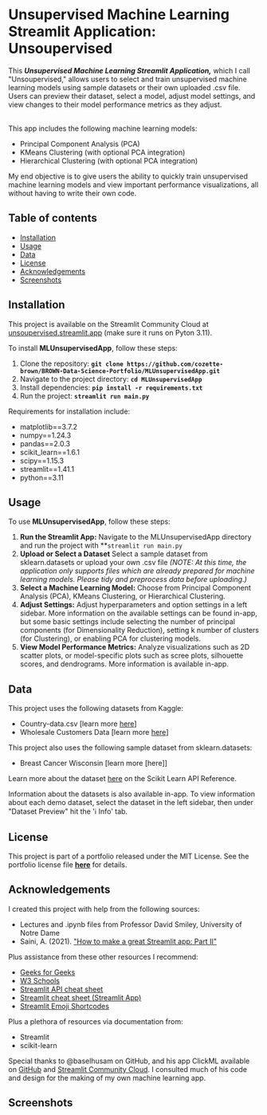 # Unsupervised Machine Learning Streamlit Application: Unsoupervised

This ***Unsupervised Machine Learning Streamlit Application,*** which I call "Unsoupervised," allows users to select and train unsupervised machine learning models using sample datasets or their own uploaded .csv file. Users can preview their dataset, select a model, adjust model settings, and view changes to their model performance metrics as they adjust.<br><br>

This app includes the following machine learning models:
* Principal Component Analysis (PCA)
* KMeans Clustering (with optional PCA integration)
* Hierarchical Clustering (with optional PCA integration)

My end objective is to give users the ability to quickly train unsupervised machine learning models and view important performance visualizations, all without having to write their own code.

## Table of contents
- [Installation](#installation)
- [Usage](#usage)
- [Data](#data)
- [License](#license)
- [Acknowledgements](#acknowledgements)
- [Screenshots](#screenshots)

## **Installation**
  
This project is available on the Streamlit Community Cloud at [unsoupervised.streamlit.app](https://unsoupervised.streamlit.app/) (make sure it runs on Pyton 3.11).

To install **MLUnsupervisedApp**, follow these steps:
1. Clone the repository: **`git clone https://github.com/cozette-brown/BROWN-Data-Science-Portfolio/MLUnsupervisedApp.git`**
2. Navigate to the project directory: **`cd MLUnsupervisedApp`**
3. Install dependencies: **`pip install -r requirements.txt`**
4. Run the project: **`streamlit run main.py`**

Requirements for installation include:
* matplotlib==3.7.2
* numpy==1.24.3
* pandas==2.0.3
* scikit_learn==1.6.1
* scipy==1.15.3
* streamlit==1.41.1
* python==3.11
  
## **Usage**

To use **MLUnsupervisedApp**, follow these steps:

1. **Run the Streamlit App:** Navigate to the MLUnsupervisedApp directory and run the project with **`streamlit run main.py`
2. **Upload or Select a Dataset** Select a sample dataset from sklearn.datasets or upload your own .csv file *(NOTE: At this time, the application only supports files which are already prepared for machine learning models. Please tidy and preprocess data before uploading.)*
5. **Select a Machine Learning Model:** Choose from Principal Component Analysis (PCA), KMeans Clustering, or Hierarchical Clustering.
5. **Adjust Settings:** Adjust hyperparameters and option settings in a left sidebar. More information on the available settings can be found in-app, but some basic settings include selecting the number of principal components (for Dimensionality Reduction), setting k number of clusters (for Clustering), or enabling PCA for clustering models.
6. **View Model Performance Metrics:** Analyze visualizations such as 2D scatter plots, or model-specific plots such as scree plots, silhouette scores, and dendrograms. More information is available in-app.

## Data

This project uses the following datasets from Kaggle:
* Country-data.csv [learn more [here](https://www.kaggle.com/datasets/rohan0301/unsupervised-learning-on-country-data?resource=download)]
* Wholesale Customers Data [learn more [here](https://www.kaggle.com/code/farhanmd29/unsupervised-learning/input)]

This project also uses the following sample dataset from sklearn.datasets:
* Breast Cancer Wisconsin [learn more [here]]

Learn more about the dataset [here](https://scikit-learn.org/stable/api/sklearn.datasets.html) on the Scikit Learn API Reference.

Information about the datasets is also available in-app. To view information about each demo dataset, select the dataset in the left sidebar, then under "Dataset Preview" hit the 'ℹ️ Info' tab.

## License

This project is part of a portfolio released under the MIT License. See the portfolio license file **[here](https://github.com/cozette-brown/BROWN-Data-Science-Portfolio/blob/d7c128186047d453de9f2491894e4fd0fa3da77d/LICENSE.md)** for details.

## Acknowledgements

I created this project with help from the following sources:
* Lectures and .ipynb files from Professor David Smiley, University of Notre Dame
* Saini, A. (2021). ["How to make a great Streamlit app: Part II"](https://blog.streamlit.io/designing-streamlit-apps-for-the-user-part-ii/)

Plus assistance from these other resources I recommend:
* [Geeks for Geeks](https://geeksforgeeks.org)
* [W3 Schools](https://www.w3schools.com)
* [Streamlit API cheat sheet](https://docs.streamlit.io/develop/quick-reference/cheat-sheet)
* [Streamlit cheat sheet (Streamlit App)](https://cheat-sheet.streamlit.app/)
* [Streamlit Emoji Shortcodes](https://streamlit-emoji-shortcodes-streamlit-app-gwckff.streamlit.app/)

Plus a plethora of resources via documentation from:
* Streamlit
* scikit-learn

Special thanks to @baselhusam on GitHub, and his app ClickML available on [GitHub](https://github.com/baselhusam/ClickML/tree/main) and [Streamlit Community Cloud](https://clickml.streamlit.app/?ref=streamlit-io-gallery-other). I consulted much of his code and design for the making of my own machine learning app.

## Screenshots
